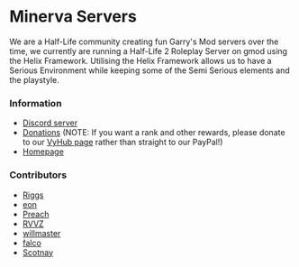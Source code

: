 # Minerva Servers
We are a Half-Life community creating fun Garry's Mod servers over the time, we currently are running a Half-Life 2 Roleplay Server on gmod using the Helix Framework. Utilising the Helix Framework allows us to have a Serious Environment while keeping some of the Semi Serious elements and the playstyle.

### Information
* [Discord server](https://discord.gg/minerva-servers)
* [Donations](https://www.paypal.me/minervaservers) (NOTE: If you want a rank and other rewards, please donate to our [VyHub page](https://minerva-servers.vyhub.app/shop/72253ef4-af7d-4fde-9b37-a4724b8ed3b9) rather than straight to our PayPal!)
* [Homepage](https://minerva-servers.vyhub.app/home)

### Contributors
* [Riggs](https://minerva-servers.vyhub.app/home)
* [eon](https://github.com/bloodycop7)
* [Preach](https://github.com/Quantor97/)
* [RVVZ](https://github.com/revvze)
* [willmaster](https://github.com/willmasterLUA)
* [falco](https://github.com/falcodxb)
* [Scotnay](https://github.com/Scotnay)
